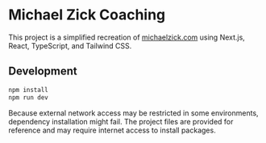 # Michael Zick Coaching

This project is a simplified recreation of [michaelzick.com](https://www.michaelzick.com/) using Next.js, React, TypeScript, and Tailwind CSS.

## Development

```bash
npm install
npm run dev
```

Because external network access may be restricted in some environments, dependency installation might fail. The project files are provided for reference and may require internet access to install packages.
